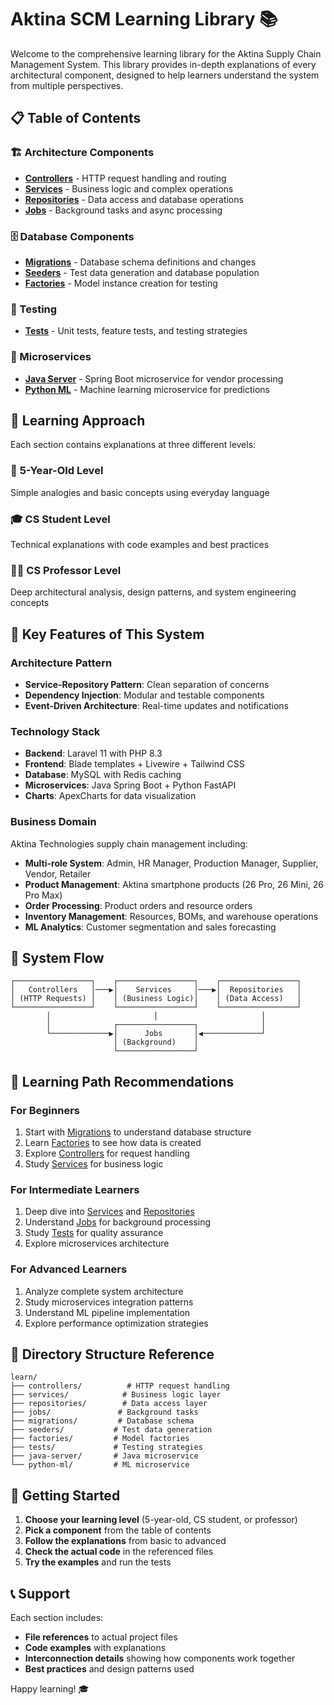 # Aktina SCM Learning Library 📚

Welcome to the comprehensive learning library for the Aktina Supply Chain Management System. This library provides in-depth explanations of every architectural component, designed to help learners understand the system from multiple perspectives.

## 📋 Table of Contents

### 🏗️ Architecture Components
- [**Controllers**](./controllers/) - HTTP request handling and routing
- [**Services**](./services/) - Business logic and complex operations
- [**Repositories**](./repositories/) - Data access and database operations
- [**Jobs**](./jobs/) - Background tasks and async processing

### 🗄️ Database Components
- [**Migrations**](./migrations/) - Database schema definitions and changes
- [**Seeders**](./seeders/) - Test data generation and database population
- [**Factories**](./factories/) - Model instance creation for testing

### 🧪 Testing
- [**Tests**](./tests/) - Unit tests, feature tests, and testing strategies

### 🔧 Microservices
- [**Java Server**](./java-server/) - Spring Boot microservice for vendor processing
- [**Python ML**](./python-ml/) - Machine learning microservice for predictions

## 🎯 Learning Approach

Each section contains explanations at three different levels:

### 👶 **5-Year-Old Level** 
Simple analogies and basic concepts using everyday language

### 🎓 **CS Student Level**
Technical explanations with code examples and best practices

### 👨‍🏫 **CS Professor Level**
Deep architectural analysis, design patterns, and system engineering concepts

## 🌟 Key Features of This System

### **Architecture Pattern**
- **Service-Repository Pattern**: Clean separation of concerns
- **Dependency Injection**: Modular and testable components
- **Event-Driven Architecture**: Real-time updates and notifications

### **Technology Stack**
- **Backend**: Laravel 11 with PHP 8.3
- **Frontend**: Blade templates + Livewire + Tailwind CSS
- **Database**: MySQL with Redis caching
- **Microservices**: Java Spring Boot + Python FastAPI
- **Charts**: ApexCharts for data visualization

### **Business Domain**
Aktina Technologies supply chain management including:
- **Multi-role System**: Admin, HR Manager, Production Manager, Supplier, Vendor, Retailer
- **Product Management**: Aktina smartphone products (26 Pro, 26 Mini, 26 Pro Max)
- **Order Processing**: Product orders and resource orders
- **Inventory Management**: Resources, BOMs, and warehouse operations
- **ML Analytics**: Customer segmentation and sales forecasting

## 🔄 System Flow

```
┌─────────────────┐    ┌─────────────────┐    ┌─────────────────┐
│   Controllers   │───▶│    Services     │───▶│  Repositories   │
│ (HTTP Requests) │    │ (Business Logic)│    │ (Data Access)   │
└─────────────────┘    └─────────────────┘    └─────────────────┘
        │                       │                       │
        │              ┌─────────────────┐              │
        └─────────────▶│      Jobs       │◀─────────────┘
                       │ (Background)    │
                       └─────────────────┘
```

## 🎯 Learning Path Recommendations

### **For Beginners**
1. Start with [Migrations](./migrations/) to understand database structure
2. Learn [Factories](./factories/) to see how data is created
3. Explore [Controllers](./controllers/) for request handling
4. Study [Services](./services/) for business logic

### **For Intermediate Learners**
1. Deep dive into [Services](./services/) and [Repositories](./repositories/)
2. Understand [Jobs](./jobs/) for background processing
3. Study [Tests](./tests/) for quality assurance
4. Explore microservices architecture

### **For Advanced Learners**
1. Analyze complete system architecture
2. Study microservices integration patterns
3. Understand ML pipeline implementation
4. Explore performance optimization strategies

## 📁 Directory Structure Reference

```
learn/
├── controllers/          # HTTP request handling
├── services/            # Business logic layer
├── repositories/        # Data access layer
├── jobs/               # Background tasks
├── migrations/         # Database schema
├── seeders/           # Test data generation
├── factories/         # Model factories
├── tests/             # Testing strategies
├── java-server/       # Java microservice
└── python-ml/         # ML microservice
```

## 🚀 Getting Started

1. **Choose your learning level** (5-year-old, CS student, or professor)
2. **Pick a component** from the table of contents
3. **Follow the explanations** from basic to advanced
4. **Check the actual code** in the referenced files
5. **Try the examples** and run the tests

## 📞 Support

Each section includes:
- **File references** to actual project files
- **Code examples** with explanations
- **Interconnection details** showing how components work together
- **Best practices** and design patterns used

Happy learning! 🎓
